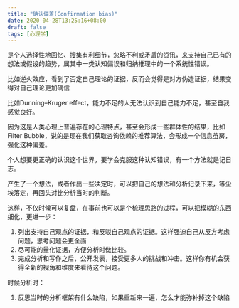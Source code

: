 ```yaml
---
title: "确认偏差(Confirmation bias)"
date: 2020-04-28T13:25:16+08:00
draft: false
tags: [心理学]
---
```


是个人选择性地回忆、搜集有利细节，忽略不利或矛盾的资讯，来支持自己已有的想法或假设的趋势，属其中一类认知偏误和归纳推理中的一个系统性错误。

比如逆火效应，看到了否定自己理论的证据，反而会觉得是对方伪造证据，结果变得对自己理论更加确信

比如Dunning–Kruger effect，能力不足的人无法认识到自己能力不足，甚至自我感觉良好。

因为这是人类心理上普遍存在的心理特点，甚至会形成一些群体性的结果，比如Filter Bubble，说的是现在我们获取咨询依赖的推荐算法，会形成一个信息茧房，强化这种偏差。

个人想要更正确的认识这个世界，要学会克服这种认知错误，有一个方法就是记日志。



产生了一个想法，或者作出一些决定时，可以把自己的想法和分析记录下来，等尘埃落定，再回头对比分析当时的判断。

这样，不仅时候可以复盘，在事前也可以是个梳理思路的过程，可以把模糊的东西细化，更进一步：
1. 列出支持自己观点的证据，和反驳自己观点的证据。这样强迫自己从反方考虑问题，思考问题会更全面
1. 尽可能的量化证据，方便分析时做比较。
1. 完成分析和写作之后，公开发表，接受更多人的挑战和冲击。这样你有机会获得全新的视角和维度来看待这个问题。

时候分析时：
1. 反思当时的分析框架有什么缺陷，如果重新来一遍，怎么才能弥补掉这个缺陷


